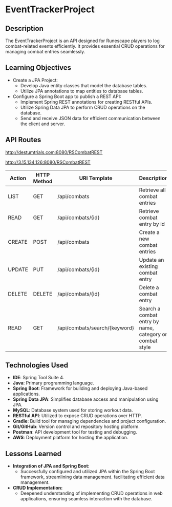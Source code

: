 # EventTrackerProject
## Description

The EventTrackerProject is an API designed for Runescape players to log combat-related events efficiently. It provides essential CRUD operations for managing combat entries seamlessly.




## Learning Objectives

- Create a JPA Project:
  - Develop Java entity classes that model the database tables.
  - Utilize JPA annotations to map entities to database tables.
- Configure a Spring Boot app to publish a REST API:
  - Implement Spring REST annotations for creating RESTful APIs.
  - Utilize Spring Data JPA to perform CRUD operations on the database.
  - Send and receive JSON data for efficient communication between the client and server.

## API Routes

http://destumtrials.com:8080/RSCombatREST

http://3.15.134.126:8080/RSCombatREST

| Action  | HTTP Method | URI Template                  | Description                                             |
|---------|-------------|-------------------------------|---------------------------------------------------------|
| LIST    | GET         | /api/combats                  | Retrieve all combat entries                             |
| READ    | GET         | /api/combats/{id}             | Retrieve combat entry by id                             |
| CREATE  | POST        | /api/combats                  | Create a new combat entries                             |
| UPDATE  | PUT         | /api/combats/{id}             | Update an existing combat entry                         |
| DELETE  | DELETE      | /api/combats/{id}             | Delete a combat entry                                   |
| READ    | GET         | /api/combats/search/{keyword} | Search a combat entry by name, category or combat style |

## Technologies Used

- **IDE**: Spring Tool Suite 4.
- **Java**: Primary programming language.
- **Spring Boot**: Framework for building and deploying Java-based applications.
- **Spring Data JPA**: Simplifies database access and manipulation using JPA.
- **MySQL**: Database system used for storing workout data.
- **RESTful API**: Utilized to expose CRUD operations over HTTP.
- **Gradle**: Build tool for managing dependencies and project configuration.
- **Git/GitHub**: Version control and repository hosting platform.
- **Postman**: API development tool for testing and debugging.
- **AWS**: Deployment platform for hosting the application.

## Lessons Learned

- **Integration of JPA and Spring Boot:** 
  - Successfully configured and utilized JPA within the Spring Boot framework, streamlining data management. facilitating efficient data management.
- **CRUD Implementation:** 
  - Deepened understanding of implementing CRUD operations in web applications, ensuring seamless interaction with the database.
